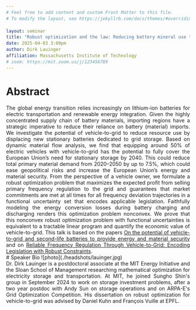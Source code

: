 ```yaml
---
# Feel free to add content and custom Front Matter to this file.
# To modify the layout, see https://jekyllrb.com/docs/themes/#overriding-theme-defaults

layout: seminar
title: "Robust optimization and the law: Reducing battery mineral use through vehicle-to-grid"
date: 2025-04-03 3:00pm
author: Dirk Lauinger
affiliation: Massachusetts Institute of Technology
# zoom: https://mit.zoom.us/j/123456789
---
```

# Abstract
<div style="text-align: justify;">
The global energy transition relies increasingly on lithium-ion batteries for electric transportation and renewable energy integration. Given the highly concentrated supply chain of battery materials, importing regions have a strategic imperative to reduce their reliance on battery (material) imports. We investigate the potential of vehicle-to-grid to reduce resource use by displacing new stationary batteries dedicated to grid storage. Based on dynamic material flow analysis, we find that equipping around 50% of electric vehicles with vehicle-to-grid has the potential to fully cover the European Union’s need for stationary storage by 2040. This could reduce total primary material demand from 2020–2050 by up to 7.5%, which could ease geopolitical risks and increase the European Union’s energy and material security. From the perspective of a vehicle owner, we formulate a robust optimization problem that maximizes the expected profit from selling primary frequency regulation to the grid and guarantees that market commitments are met at all times for all frequency deviation trajectories in a functional uncertainty set that encodes applicable legislation. Faithfully modeling the energy conversion losses during battery charging and discharging renders this optimization problem nonconvex. We prove that this nonconvex robust optimization problem with functional uncertainties is equivalent to a tractable linear program and quantify the economic value of vehicle-to-grid. This talk is based on the papers <a href="https://www.nature.com/articles/s41467-024-48554-0" target="_blank">On the potential of vehicle-to-grid and second-life batteries to provide energy and material security</a> and on <a href="https://pubsonline.informs.org/doi/full/10.1287/msom.2022.0154" target="_blank">Reliable Frequency Regulation Through Vehicle-to-Grid: Encoding Legislation with Robust Constraints</a>.
</div>
# Speaker Bio
![photo](./headshots/lauinger.jpg)
<div style="text-align: justify;">
Dr. Dirk Lauinger is a postdoctoral associate at the MIT Energy Initiative and the Sloan School of Management researching mathematical optimization for electricity storage and transportation. At MIT, he joined Sungho Shin's group in September 2024 to work on storage investment problems, after a two year postdoc with Andy Sun on storage operations and on ARPA-E's Grid Optimization Competition. His dissertation on robust optimization for vehicle-to-grid was advised by Daniel Kuhn and François Vuille at EPFL.
</div>